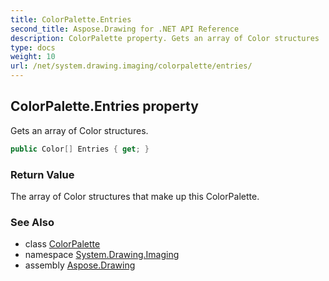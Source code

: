 ```yaml
---
title: ColorPalette.Entries
second_title: Aspose.Drawing for .NET API Reference
description: ColorPalette property. Gets an array of Color structures
type: docs
weight: 10
url: /net/system.drawing.imaging/colorpalette/entries/
---
```

## ColorPalette.Entries property

Gets an array of Color structures.

```csharp
public Color[] Entries { get; }
```

### Return Value

The array of Color structures that make up this ColorPalette.

### See Also

* class [ColorPalette](../)
* namespace [System.Drawing.Imaging](../../colorpalette/)
* assembly [Aspose.Drawing](../../../)


